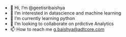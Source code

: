 - 👋 Hi, I’m @geetisribaishya
- 👀 I’m interested in datascience and machine learning
- 🌱 I’m currently learning python
- 💞️ I’m looking to collaborate on prdictive Analytics
- 📫 How to reach me g.baishya@adtcore.com

<!---
geetisribaishya/geetisribaishya is a ✨ special ✨ repository because its `README.md` (this file) appears on your GitHub profile.
You can click the Preview link to take a look at your changes.
--->
